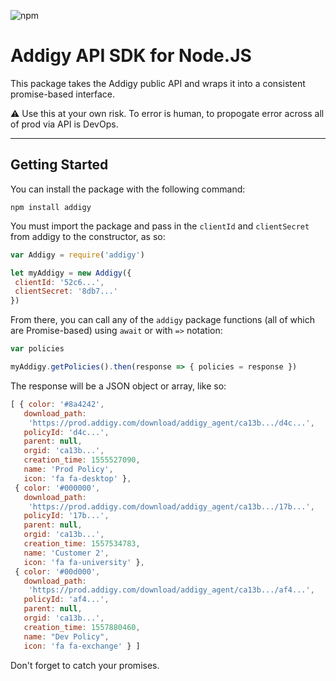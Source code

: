 ![npm](https://img.shields.io/npm/v/addigy.svg?style=flat-square)

# Addigy API SDK for Node.JS

This package takes the Addigy public API and wraps it into a consistent promise-based interface.


:warning: Use this at your own risk. To error is human, to propogate error across all of prod via API is DevOps.
 
 ----
 
 ## Getting Started
 
 You can install the package with the following command:
 ```
 npm install addigy
 ```
 
 You must import the package and pass in the `clientId` and `clientSecret` from addigy to the constructor, as so:
 ```js
 var Addigy = require('addigy')

let myAddigy = new Addigy({
  clientId: '52c6...',
  clientSecret: '8db7...'
})
 ```
 
 From there, you can call any of the `addigy` package functions (all of which are Promise-based) using `await` or with `=>` notation:
 ```js
 var policies

myAddigy.getPolicies().then(response => { policies = response })
 ```
 
 The response will be a JSON object or array, like so:
 
 ```js
 [ { color: '#8a4242',
    download_path:
     'https://prod.addigy.com/download/addigy_agent/ca13b.../d4c...',
    policyId: 'd4c...',
    parent: null,
    orgid: 'ca13b...',
    creation_time: 1555527090,
    name: 'Prod Policy',
    icon: 'fa fa-desktop' },
  { color: '#000000',
    download_path:
     'https://prod.addigy.com/download/addigy_agent/ca13b.../17b...',
    policyId: '17b...',
    parent: null,
    orgid: 'ca13b...',
    creation_time: 1557534783,
    name: 'Customer 2',
    icon: 'fa fa-university' },
  { color: '#00d000',
    download_path:
     'https://prod.addigy.com/download/addigy_agent/ca13b.../af4...',
    policyId: 'af4...',
    parent: null,
    orgid: 'ca13b...',
    creation_time: 1557880460,
    name: "Dev Policy",
    icon: 'fa fa-exchange' } ]
 ```

Don't forget to catch your promises.
